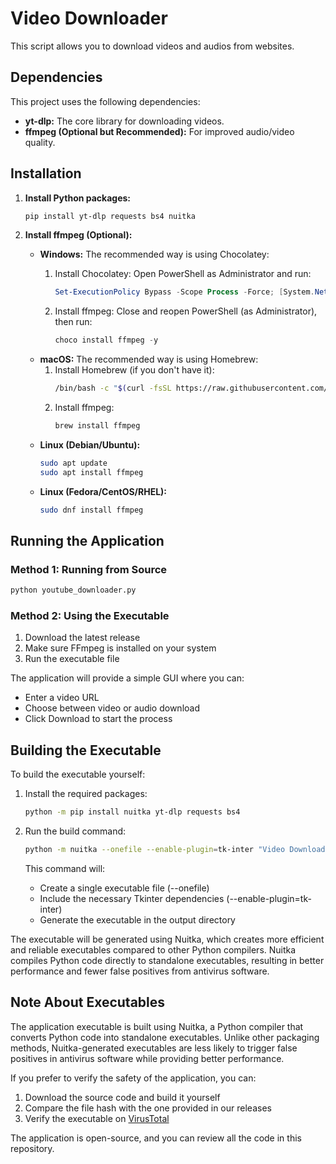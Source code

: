 # Video Downloader

This script allows you to download videos and audios from websites.

## Dependencies

This project uses the following dependencies:

*   **yt-dlp:** The core library for downloading videos.
*   **ffmpeg (Optional but Recommended):** For improved audio/video quality.

## Installation

1.  **Install Python packages:**

    ```bash
    pip install yt-dlp requests bs4 nuitka
    ```

2.  **Install ffmpeg (Optional):**

    *   **Windows:** The recommended way is using Chocolatey:
        1.  Install Chocolatey: Open PowerShell as Administrator and run:

            ```powershell
            Set-ExecutionPolicy Bypass -Scope Process -Force; [System.Net.ServicePointManager]::SecurityProtocol = [System.Net.ServicePointManager]::SecurityProtocol -bor 3072; iex ((New-Object System.Net.WebClient).DownloadString('https://community.chocolatey.org/install.ps1'))
            ```
        2.  Install ffmpeg: Close and reopen PowerShell (as Administrator), then run:

            ```powershell
            choco install ffmpeg -y
            ```
    *   **macOS:** The recommended way is using Homebrew:
        1. Install Homebrew (if you don't have it):
           ```bash
           /bin/bash -c "$(curl -fsSL https://raw.githubusercontent.com/Homebrew/install/HEAD/install.sh)"
           ```
        2. Install ffmpeg:
           ```bash
           brew install ffmpeg
           ```
    *   **Linux (Debian/Ubuntu):**
        ```bash
        sudo apt update
        sudo apt install ffmpeg
        ```
    *   **Linux (Fedora/CentOS/RHEL):**
        ```bash
        sudo dnf install ffmpeg
        ```

## Running the Application

### Method 1: Running from Source
```bash
python youtube_downloader.py
```

### Method 2: Using the Executable
1. Download the latest release
2. Make sure FFmpeg is installed on your system
3. Run the executable file

The application will provide a simple GUI where you can:
- Enter a video URL
- Choose between video or audio download
- Click Download to start the process

## Building the Executable
To build the executable yourself:

1. Install the required packages:
   ```bash
   python -m pip install nuitka yt-dlp requests bs4
   ```

2. Run the build command:
   ```bash
   python -m nuitka --onefile --enable-plugin=tk-inter "Video Downloader.py"
   ```

   This command will:
   - Create a single executable file (--onefile)
   - Include the necessary Tkinter dependencies (--enable-plugin=tk-inter)
   - Generate the executable in the output directory

The executable will be generated using Nuitka, which creates more efficient and reliable executables compared to other Python compilers. Nuitka compiles Python code directly to standalone executables, resulting in better performance and fewer false positives from antivirus software.

## Note About Executables

The application executable is built using Nuitka, a Python compiler that converts Python code into standalone executables. Unlike other packaging methods, Nuitka-generated executables are less likely to trigger false positives in antivirus software while providing better performance.

If you prefer to verify the safety of the application, you can:

1. Download the source code and build it yourself
2. Compare the file hash with the one provided in our releases
3. Verify the executable on [VirusTotal](https://www.virustotal.com)

The application is open-source, and you can review all the code in this repository.
